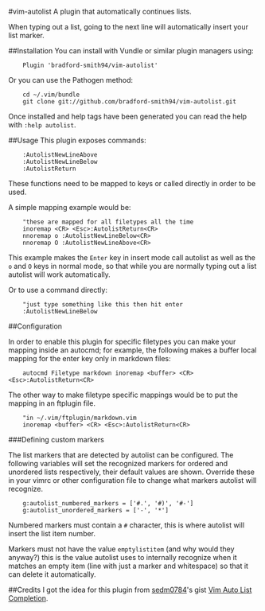 #vim-autolist
A plugin that automatically continues lists.

When typing out a list, going to the next line will automatically insert your list marker.

##Installation
You can install with Vundle or similar plugin managers using:
```
    Plugin 'bradford-smith94/vim-autolist'
```

Or you can use the Pathogen method:
```
    cd ~/.vim/bundle
    git clone git://github.com/bradford-smith94/vim-autolist.git
```

Once installed and help tags have been generated you can read the help with `:help autolist`.

##Usage
This plugin exposes commands:
```
    :AutolistNewLineAbove
    :AutolistNewLineBelow
    :AutolistReturn
```

These functions need to be mapped to keys or called directly in order to be
used.

A simple mapping example would be:
```
    "these are mapped for all filetypes all the time
    inoremap <CR> <Esc>:AutolistReturn<CR>
    nnoremap o :AutolistNewLineBelow<CR>
    nnoremap O :AutolistNewLineAbove<CR>
```

This example makes the `Enter` key in insert mode call autolist as well as the
`o` and `O` keys in normal mode, so that while you are normally typing out a
list autolist will work automatically.

Or to use a command directly:
```
    "just type something like this then hit enter
    :AutolistNewLineBelow
```

##Configuration

In order to enable this plugin for specific filetypes you can make your
mapping inside an autocmd; for example, the following makes a buffer local
mapping for the enter key only in markdown files:
```
    autocmd Filetype markdown inoremap <buffer> <CR> <Esc>:AutolistReturn<CR>
```

The other way to make filetype specific mappings would be to put the mapping in
an ftplugin file.
```
    "in ~/.vim/ftplugin/markdown.vim
    inoremap <buffer> <CR> <Esc>:AutolistReturn<CR>
```
###Defining custom markers

The list markers that are detected by autolist can be configured. The
following variables will set the recognized markers for ordered and unordered
lists respectively, their default values are shown. Override these in your
vimrc or other configuration file to change what markers autolist will
recognize.
```
    g:autolist_numbered_markers = ['#.', '#)', '#-']
    g:autolist_unordered_markers = ['-', '*']
```

Numbered markers must contain a `#` character, this is where autolist will
insert the list item number.

Markers must not have the value `emptylistitem` (and why would they anyway?)
this is the value autolist uses to internally recognize when it matches an
empty item (line with just a marker and whitespace) so that it can delete it
automatically.


##Credits
I got the idea for this plugin from [sedm0784](https://www.github.com/sedm0784)'s gist [Vim Auto List Completion](https://gist.github.com/sedm0784/dffda43bcfb4728f8e90).
